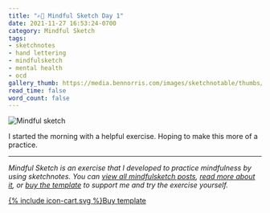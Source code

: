 ```yaml
---
title: "✍🏻 Mindful Sketch Day 1"
date: 2021-11-27 16:53:24-0700
category: Mindful Sketch
tags:
- sketchnotes
- hand lettering
- mindfulsketch
- mental health
- ocd
gallery_thumb: https://media.bennorris.com/images/sketchnotable/thumbs/2021-11-27-mindfulsketch.jpg
read_time: false
word_count: false
---
```


![Mindful sketch](https://media.bennorris.com/images/sketchnotable/mindfulsketch/2021-11-27-mindfulsketch.jpg)

I started the morning with a helpful exercise. Hoping to make this more of a practice.

***

*Mindful Sketch is an exercise that I developed to practice mindfulness by using sketchnotes. You can [view all mindfulsketch posts](/tags/mindfulsketch), [read more about it](/mindful-sketch-template/), or [buy the template](https://bennorris.shop/l/mindfulsketch) to support me and try the exercise yourself.*

<a href="https://bennorris.shop/l/mindfulsketch" class="btn"><span class="icon">{% include icon-cart.svg %}</span>Buy template</a>
